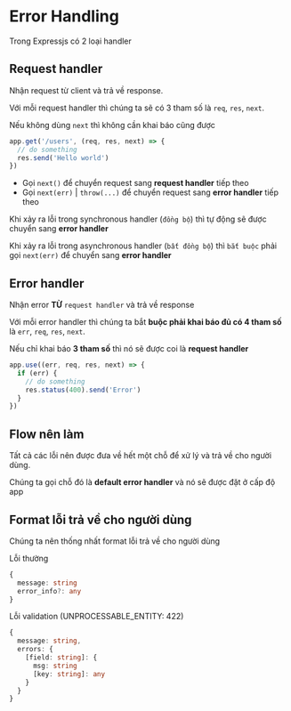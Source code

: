 # Error Handling

Trong Expressjs có 2 loại handler

## Request handler

Nhận request từ client và trả về response.

Với mỗi request handler thì chúng ta sẽ có 3 tham số là `req`, `res`, `next`.

Nếu không dùng `next` thì không cần khai báo cũng được

```ts
app.get('/users', (req, res, next) => {
  // do something
  res.send('Hello world')
})
```

- Gọi `next()` để chuyển request sang **request handler** tiếp theo
- Gọi `next(err)` | `throw(...)` để chuyển request sang **error handler** tiếp theo

Khi xảy ra lỗi trong synchronous handler (`đồng bộ`) thì tự động sẽ được chuyển sang **error handler**

Khi xảy ra lỗi trong asynchronous handler (`bất đồng bộ`) thì `bắt buộc` phải gọi `next(err)` để chuyển sang **error handler**

## Error handler

Nhận error **TỪ** `request handler` và trả về response

Với mỗi error handler thì chúng ta bắt **buộc phải khai báo đủ có 4 tham số** là `err`, `req`, `res`, `next`.

Nếu chỉ khai báo **3 tham số** thì nó sẽ được coi là **request handler**

```ts
app.use((err, req, res, next) => {
  if (err) {
    // do something
    res.status(400).send('Error')
  }
})
```

## Flow nên làm

Tất cả các lỗi nên được đưa về hết một chỗ để xử lý và trả về cho người dùng.

Chúng ta gọi chỗ đó là **default error handler** và nó sẽ được đặt ở cấp độ app

## Format lỗi trả về cho người dùng

Chúng ta nên thống nhất format lỗi trả về cho người dùng

Lỗi thường

```ts
{
  message: string
  error_info?: any
}
```

Lỗi validation (UNPROCESSABLE_ENTITY: 422)

```ts
{
  message: string,
  errors: {
    [field: string]: {
      msg: string
      [key: string]: any
    }
  }
}
```
